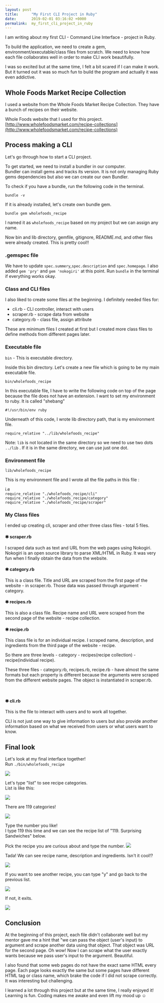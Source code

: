 ```yaml
---
layout: post
title:      "My First CLI Project in Ruby"
date:       2019-02-01 03:16:02 +0000
permalink:  my_first_cli_project_in_ruby
---
```


I am writing about my first CLI - Command Line Interface -  project in Ruby.

To build the application, we need to create a gem, environment/executable/class files from scratch. We need to know how each file collaborates well in order to make CLI work beautifully.

I was so excited but at the same time, I felt a bit scared if I can make it work.
But it turned out it was so much fun to build the program and actually it was even addictive.

## Whole Foods Market Recipe Collection
I used a website from the Whole Foods Market Recipe Collection. They have a bunch of recipes on their website.<br>

Whole Foods website that I used for this project.<br>
[http://www.wholefoodsmarket.com/recipe-collections](http://www.wholefoodsmarket.com/recipe-collections)


<h2>Process making a CLI</h2>
Let's go through how to start a CLI project.
<br>
<p>To get started, we need to install a bundler in our computer.<br>
Bundler can install gems and tracks its version. It is not only managing Ruby gems dependencies but also we can create our own Bundler.</p>

<p>To check if you have a bundle, run the following code in the terminal. <p>
<code>bundle -v</code>

<p>If it is already installed, let's create own bundle gem.</p>
<code>bundle gem wholefoods_recipe</code>

<p>I named it as <code>wholefoods_recipe</code> based on my project but we can assign any name.</p>

<p>Now bin and lib directory, gemfile, gitignore, README.md, and other files were already created. This is pretty cool!! </p>

<h3>.gemspec file</h3>
We have to update <code>spec.summery</code>,<code>spec.description</code> and <code>spec.homepage</code>. I also added <code>gem 'pry'</code> and <code>gem 'nokogiri'</code> at this point. Run <code>bundle</code> in the terminal if everything works okay.
<br>

<h3>Class and CLI files</h3>
I also liked to create some files at the beginning. I definitely needed files for:
<br>

<ul>
<li>cli.rb - CLI controller, interact with users</li>
<li>scraper.rb - scrape data from website</li>
<li>category.rb - class file, assign attribute</li>
</ul>

<p>These are minimum files I created at first but I created more class files to define methods from different pages later.</p>

<h3>Executable file</h3>
<code>bin</code> -  This is executable directory.

<p>Inside this bin directory. Let's create a new file which is going to be my main executable file.</p>
 <code>bin/wholefoods_recipe</code>

<p>In this executable file, I have to write the following code on top of the page because the file does not have an extension. I want to set my environment to ruby. It is called "shebang"</p>
<code>#!/usr/bin/env ruby</code>

<p>Underneath of this code, I wrote lib directory path, that is my environment file.</p>
<code>require_relative "../lib/wholefoods_recipe"</code>

<p>Note: <code>lib</code> is not located in the same directory so we need to use two dots <code>../lib</code> . If it is in the same directory, we can use just one dot.</p>

<h3>Environment file</h3>
<code>lib/wholefoods_recipe</code>

This is my environment file and I wrote all the file paths in this file :
<p>i.e<br>
<code>require_relative "./wholefoods_recipe/cli"</code><br>
<code>require_relative "./wholefoods_recipe/category"</code><br>
<code>require_relative "./wholefoods_recipe/scraper"</code></p>

<h3>My Class files</h3>
I ended up creating cli, scraper and other three class files - total 5 files.
<br>

<h4>&#10033; scraper.rb</h4>
I scraped data such as text and URL from the web pages using Nokogiri. Nokogiri is an open source library to parse XML/HTML in Ruby. It was very fun when I finally obtain the data from the website.
<br>

<h4>&#10033; category.rb</h4>
This is a class file. Title and URL are scraped from the first page of the website - in scraper.rb. Those data was passed through argument - category.
<br>

<h4>&#10033; recipes.rb</h4>
This is also a class file. Recipe name and URL were scraped from the second page of the website - recipe collection.
<br>

<h4>&#10033; recipe.rb</h4>
This class file is for an individual recipe. I scraped name, description, and ingredients from the third page of the website - recipe.

<p>So there are three levels - category - recipes(recipe collection) - recipe(individual recipe).</p>
<p>These three files - category.rb, recipes.rb, recipe.rb  - have almost the same formats but each property is different because the arguments were scraped from the different website pages. The object is instantiated in scraper.rb.</p>
<br>

<h4>&#10033; cli.rb</h4>
This is the file to interact with users and to work all together.

<p>CLI is not just one way to give information to users but also provide another information based on what we received from users or what users want to know.</p>

<h2>Final look</h2>
Let's look at my final interface together!<br>
Run <code>./bin/wholefoods_recipe</code></p>

<img src="../img/myimg/cli1.png">
<!-- ![cli project image](http://yukijina.github.io/img/myimg/cli1.png) -->


<p>Let's type "list" to see recipe categories.<br>
List is like this: </p>
<img src="../img/myimg/cli2.png">
<!-- ![cli project image](http://yukijina.github.io/img/myimg/cli2.png) -->

<p>There are 119 categories!</p>
<img src="../img/myimg/cli3.png">
<!-- ![cli project image](http://yukijina.github.io/img/myimg/cli3.png) -->


<p>Type the number you like!<br>
I type 119 this time and we can see the recipe list of "119. Surprising Sandwiches" below.<br>

Pick the recipe you are curious about and type the number.
<img src="../img/myimg/cli4.png">
<!-- ![cli project image](http://yukijina.github.io/img/myimg/cli4.png) -->

<p>Tada! We can see recipe name, description and ingredients. Isn't it cool!?</p>
<img src="../img/myimg/cli5.png">
<!-- ![cli project image](http://yukijina.github.io/img/myimg/cli5.png) -->

<p>If you want to see another recipe, you can type "y" and go back to the previous list.</p>
<img src="../img/myimg/cli6.png">
<!-- ![cli project image](http://yukijina.github.io/img/myimg/cli6.png) -->

<p>If not, it exits.</p>
<img src="../img/myimg/cli7.png">
<!-- ![cli project image](http://yukijina.github.io/img/myimg/cli7.png) -->

<br>
<h2>Conclusion</h2>
<p>At the beginning of this project, each file didn't collaborate well but my mentor gave me a hint that "we can pass the object (user's input) to argument and scrape another data using that object. That object was URL for the second page. Oh wow! Now I can scrape what the user exactly wants because we pass user's input to the argument. Beautiful.</p>

<p>I also found that some web pages do not have the exact same HTML every page. Each page looks exactly the same but some pages have different HTML tag or class name, which brake the code if I did not scrape correctly. It was interesting but challenging.</p>

<p>I learned a lot through this project but at the same time, I really enjoyed it! Learning is fun. Coding makes me awake and even lift my mood up &#9786;</p>
